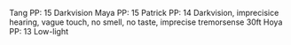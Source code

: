 Tang PP: 15 Darkvision
Maya PP: 15
Patrick PP: 14 Darkvision, imprecisice hearing, vague touch, no smell, no taste, imprecise tremorsense 30ft
Hoya PP: 13 Low-light